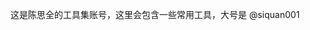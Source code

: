 这是陈思全的工具集账号，这里会包含一些常用工具，大号是 @siquan001

<!---
siquan-util/siquan-util is a ✨ special ✨ repository because its `README.md` (this file) appears on your GitHub profile.
You can click the Preview link to take a look at your changes.
--->

